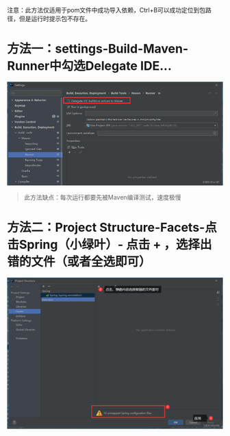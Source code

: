  注意：此方法仅适用于pom文件中成功导入依赖，Ctrl+B可以成功定位到包路径，但是运行时提示包不存在。

# 方法一：settings-Build-Maven-Runner中勾选Delegate IDE...

![img](./_media/ff8f17c2df7241a3a79487445eea698d.png)

> 此方法缺点：每次运行都要先被Maven编译测试，速度极慢



# 方法二：Project Structure-Facets-点击Spring（小绿叶）- 点击 + ，选择出错的文件（或者全选即可）

![img](./_media/1400c3c84f1c404abea97aed4bab4d40.png)